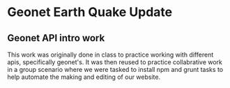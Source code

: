 # Geonet Earth Quake Update
## Geonet API intro work 
This work was originally done in class to practice working with different apis, specifically geonet's. It was then reused to practice collabrative work in a group scenario where we were tasked to install npm and grunt tasks to help automate the making and editing of our website.